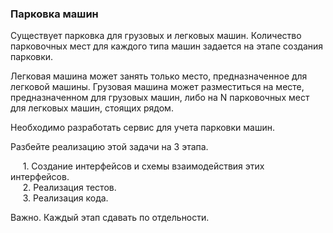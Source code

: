 <h3>Парковка машин</h3>
<p>
  Существует парковка для грузовых и легковых машин. Количество парковочных мест для каждого типа машин задается на этапе создания парковки.
</p>
<p>
  Легковая машина может занять только место, предназначенное для легковой машины. Грузовая машина может разместиться на месте, предназначенном для грузовых машин, либо на N парковочных мест для легковых машин, стоящих рядом.
</p>
<p>
  Необходимо разработать сервис для учета парковки машин.
</p>
<p>
  Разбейте реализацию этой задачи на 3 этапа.
</p>
<p>
&nbsp;&nbsp;&nbsp;&nbsp; 1. Создание интерфейсов и схемы взаимодействия этих интерфейсов.<br>
&nbsp;&nbsp;&nbsp;&nbsp; 2. Реализация тестов.<br>
&nbsp;&nbsp;&nbsp;&nbsp; 3. Реализация кода.<br>
</p>
<p>
Важно. Каждый этап сдавать по отдельности.
</p>